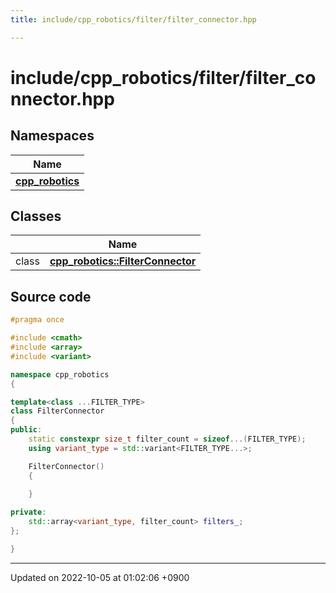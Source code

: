 ```yaml
---
title: include/cpp_robotics/filter/filter_connector.hpp

---
```


# include/cpp_robotics/filter/filter_connector.hpp



## Namespaces

| Name           |
| -------------- |
| **[cpp_robotics](/cpp_robotics/doxybook/Namespaces/namespacecpp__robotics/)**  |

## Classes

|                | Name           |
| -------------- | -------------- |
| class | **[cpp_robotics::FilterConnector](/cpp_robotics/doxybook/Classes/classcpp__robotics_1_1FilterConnector/)**  |




## Source code

```cpp
#pragma once

#include <cmath>
#include <array>
#include <variant>

namespace cpp_robotics
{

template<class ...FILTER_TYPE>
class FilterConnector
{
public:
    static constexpr size_t filter_count = sizeof...(FILTER_TYPE);
    using variant_type = std::variant<FILTER_TYPE...>;

    FilterConnector()
    {
        
    }

private:
    std::array<variant_type, filter_count> filters_;
};

}
```


-------------------------------

Updated on 2022-10-05 at 01:02:06 +0900
